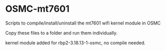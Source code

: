 # OSMC-mt7601
Scripts to compile/install/uninstall the mt7601 wifi kernel module in OSMC

Copy these files to a folder and run them individually.

kernel module added for rbp2-3.18.13-1-osmc, no compile needed.
